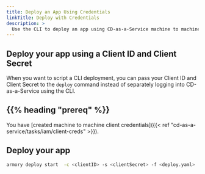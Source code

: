```yaml
---
title: Deploy an App Using Credentials
linkTitle: Deploy with Credentials
description: >
  Use the CLI to deploy an app using CD-as-a-Service machine to machine credentials.
---
```


## Deploy your app using a Client ID and Client Secret

When you want to script a CLI deployment, you can pass your Client ID and Client Secret to the `deploy` command instead of separately logging into CD-as-a-Service using the CLI.  

## {{% heading "prereq" %}}

You have [created machine to machine client credentials]({{< ref "cd-as-a-service/tasks/iam/client-creds" >}}).

## Deploy your app

```bash
armory deploy start  -c <clientID> -s <clientSecret> -f <deploy.yaml>
```


